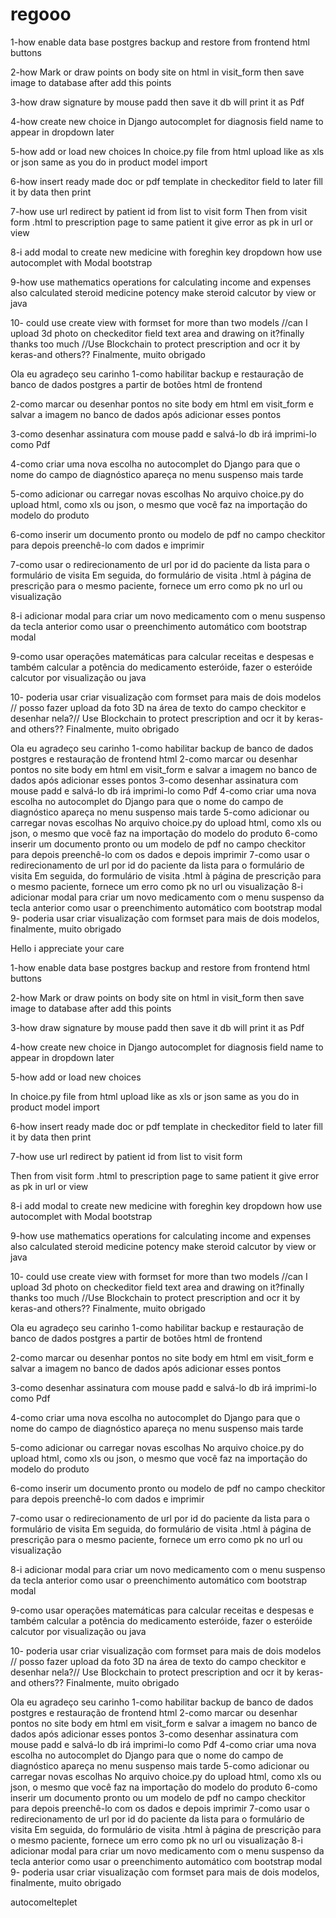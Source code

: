 # regooo


1-how enable data base postgres backup and restore from  frontend html buttons 

2-how Mark or draw points on body site on html in visit_form then save image to database  after add this points

3-how draw signature by mouse padd then save it db will print it as Pdf

4-how create new choice in Django autocomplet for diagnosis field name to appear in dropdown later

5-how add or load new choices
In choice.py file  from html upload like as xls or json same as you do in product model import

6-how insert ready made doc or pdf template in checkeditor field to later fill it by data then print

7-how use url redirect by patient id from list to visit form
Then from visit form .html to prescription page  to same patient  it give error as pk in url or view

8-i add modal to create new medicine with foreghin key dropdown how use autocomplet with Modal bootstrap

9-how use mathematics operations for calculating income and expenses also calculated steroid medicine potency make steroid calcutor by view or java


10- could use create view  with formset for more than two models //can I upload 3d photo on checkeditor field text area and  drawing on it?finally thanks too much  //Use Blockchain to protect prescription and ocr it by keras-and others?? Finalmente, muito obrigado


Ola eu agradeço seu carinho 1-como habilitar backup e restauração de banco de dados postgres a partir de botões html de frontend 

2-como marcar ou desenhar pontos no site body em html em visit_form e salvar a imagem no banco de dados após adicionar esses pontos 

3-como desenhar assinatura com mouse padd e salvá-lo db irá imprimi-lo como Pdf

 4-como criar uma nova escolha no autocomplet do Django para que o nome do campo de diagnóstico apareça no menu suspenso mais tarde

 5-como adicionar ou carregar novas escolhas No arquivo choice.py do upload html, como xls ou json, o mesmo que você faz na importação do modelo do produto

 6-como inserir um documento pronto ou modelo de pdf no campo checkitor para depois preenchê-lo com dados e imprimir 

7-como usar o redirecionamento de url por id do paciente da lista para o formulário de visita Em seguida, do formulário de visita .html à página de prescrição para o mesmo paciente, fornece um erro como pk no url ou visualização 

8-i adicionar modal para criar um novo medicamento com o menu suspenso da tecla anterior como usar o preenchimento automático com bootstrap modal 

9-como usar operações matemáticas para calcular receitas e despesas e também calcular a potência do medicamento esteróide, fazer o esteróide calcutor por visualização ou java 

10- poderia usar criar visualização com formset para mais de dois modelos // posso fazer upload da foto 3D na área de texto do campo checkitor e desenhar nela?// Use Blockchain to protect prescription and ocr it by keras-and others?? Finalmente, muito obrigado



Ola eu agradeço seu carinho 1-como habilitar backup de banco de dados postgres e restauração de frontend html 2-como marcar ou desenhar pontos no site body em html em visit_form e salvar a imagem no banco de dados após adicionar esses pontos 3-como desenhar assinatura com mouse padd e salvá-lo db irá imprimi-lo como Pdf 4-como criar uma nova escolha no autocomplet do Django para que o nome do campo de diagnóstico apareça no menu suspenso mais tarde 5-como adicionar ou carregar novas escolhas No arquivo choice.py do upload html, como xls ou json, o mesmo que você faz na importação do modelo do produto 6-como inserir um documento pronto ou um modelo de pdf no campo checkitor para depois preenchê-lo com os dados e depois imprimir 7-como usar o redirecionamento de url por id do paciente da lista para o formulário de visita Em seguida, do formulário de visita .html à página de prescrição para o mesmo paciente, fornece um erro como pk no url ou visualização 8-i adicionar modal para criar um novo medicamento com o menu suspenso da tecla anterior como usar o preenchimento automático com bootstrap modal 9- poderia usar criar visualização com formset para mais de dois modelos, finalmente, muito obrigado





 Hello i appreciate your care



1-how enable data base postgres backup and restore from  frontend html buttons 


2-how Mark or draw points on body site on html in visit_form then save image to database  after add this points


3-how draw signature by mouse padd then save it db will print it as Pdf


4-how create new choice in Django autocomplet for diagnosis field name to appear in dropdown later


5-how add or load new choices

In choice.py file  from html upload like as xls or json same as you do in product model import


6-how insert ready made doc or pdf template in checkeditor field to later fill it by data then print


7-how use url redirect by patient id from list to visit form

Then from visit form .html to prescription page  to same patient it give error as pk in url or view


8-i add modal to create new medicine with foreghin key dropdown how use autocomplet with Modal bootstrap


9-how use mathematics operations for calculating income and expenses also calculated steroid medicine potency make steroid calcutor by view or java



10- could use create view  with formset for more than two models //can I upload 3d photo on checkeditor field text area and  drawing on it?finally thanks too much //Use Blockchain to protect prescription and ocr it by keras-and others?? Finalmente, muito obrigado



Ola eu agradeço seu carinho 1-como habilitar backup e restauração de banco de dados postgres a partir de botões html de frontend 


2-como marcar ou desenhar pontos no site body em html em visit_form e salvar a imagem no banco de dados após adicionar esses pontos 


3-como desenhar assinatura com mouse padd e salvá-lo db irá imprimi-lo como Pdf


 4-como criar uma nova escolha no autocomplet do Django para que o nome do campo de diagnóstico apareça no menu suspenso mais tarde


 5-como adicionar ou carregar novas escolhas No arquivo choice.py do upload html, como xls ou json, o mesmo que você faz na importação do modelo do produto


 6-como inserir um documento pronto ou modelo de pdf no campo checkitor para depois preenchê-lo com dados e imprimir 


7-como usar o redirecionamento de url por id do paciente da lista para o formulário de visita Em seguida, do formulário de visita .html à página de prescrição para o mesmo paciente, fornece um erro como pk no url ou visualização 


8-i adicionar modal para criar um novo medicamento com o menu suspenso da tecla anterior como usar o preenchimento automático com bootstrap modal 


9-como usar operações matemáticas para calcular receitas e despesas e também calcular a potência do medicamento esteróide, fazer o esteróide calcutor por visualização ou java 


10- poderia usar criar visualização com formset para mais de dois modelos // posso fazer upload da foto 3D na área de texto do campo checkitor e desenhar nela?// Use Blockchain to protect prescription and ocr it by keras-and others?? Finalmente, muito obrigado




Ola eu agradeço seu carinho 1-como habilitar backup de banco de dados postgres e restauração de frontend html 2-como marcar ou desenhar pontos no site body em html em visit_form e salvar a imagem no banco de dados após adicionar esses pontos 3-como desenhar assinatura com mouse padd e salvá-lo db irá imprimi-lo como Pdf 4-como criar uma nova escolha no autocomplet do Django para que o nome do campo de diagnóstico apareça no menu suspenso mais tarde 5-como adicionar ou carregar novas escolhas No arquivo choice.py do upload html, como xls ou json, o mesmo que você faz na importação do modelo do produto 6-como inserir um documento pronto ou um modelo de pdf no campo checkitor para depois preenchê-lo com os dados e depois imprimir 7-como usar o redirecionamento de url por id do paciente da lista para o formulário de visita Em seguida, do formulário de visita .html à página de prescrição para o mesmo paciente, fornece um erro como pk no url ou visualização 8-i adicionar modal para criar um novo medicamento com o menu suspenso da tecla anterior como usar o preenchimento automático com bootstrap modal 9- poderia usar criar visualização com formset para mais de dois modelos, finalmente, muito obrigado







 autocomelteplet

